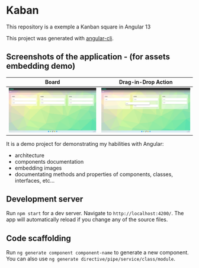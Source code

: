 # Kaban
This repository is a exemple a Kanban square  in Angular 13

This project was generated with [angular-cli](https://github.com/angular/angular-cli).

## Screenshots of the application - (for assets embedding demo)

| Board                           | Drag-in-Drop Action                            |
| ------------------------------------- | -------------------------------------- |
| ![Screenshot-1](./frontend/kanban/screenshots/home.png) | ![Screenshot-2](./frontend/kanban/screenshots/edit.png) |

It is a demo project for demonstrating my habilities with Angular:

-   architecture
-   components documentation
-   embedding images
-   documentating methods and properties of components, classes, interfaces, etc...

## Development server

Run `npm start` for a dev server. Navigate to `http://localhost:4200/`. The app will automatically reload if you change any of the source files.

## Code scaffolding

Run `ng generate component component-name` to generate a new component. You can also use `ng generate directive/pipe/service/class/module`.



